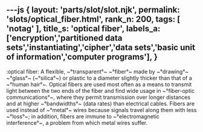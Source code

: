 ---js
{
  layout: 'parts/slot/slot.njk',
  permalink: 'slots/optical_fiber.html',
  rank_n: 200,
  tags: [ 'notag' ],
  title_s: 'optical fiber',
  labels_a: ['encryption','partitioned data sets','instantiating','cipher','data sets','basic unit of information','computer programs'],
}
---
:optical fiber:
A flexible, ~°transparent°~ ~°fiber°~ made by ~°drawing°~ ~°glass°~ (~°silica°~) or plastic to a diameter slightly thicker than that of a ~°human hair°~. Optical fibers are used most often as a means to transmit light between the two ends of the fiber and find wide usage in ~°fiber-optic communications°~, where they permit transmission over longer distances and at higher ~°bandwidths°~ (data rates) than electrical cables. Fibers are used instead of ~°metal°~ wires because signals travel along them with less ~°loss°~; in addition, fibers are immune to ~°electromagnetic interference°~, a problem from which metal wires suffer.
